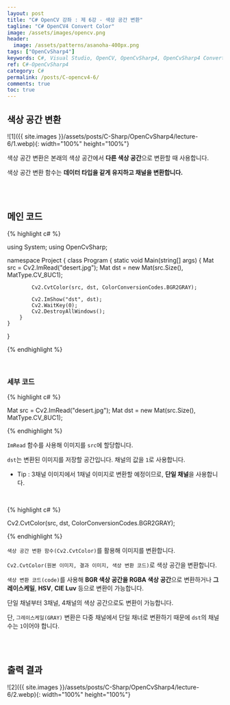 ```yaml
---
layout: post
title: "C# OpenCV 강좌 : 제 6강 - 색상 공간 변환"
tagline: "C# OpenCV4 Convert Color"
image: /assets/images/opencv.png
header:
  image: /assets/patterns/asanoha-400px.png
tags: ["OpenCvSharp4"]
keywords: C#, Visual Studio, OpenCV, OpenCvSharp4, OpenCvSharp4 Convert Color, OpenCvSharp4 CvtColor
ref: C#-OpenCvSharp4
category: C#
permalink: /posts/C-opencv4-6/
comments: true
toc: true
---
```


## 색상 공간 변환

![1]({{ site.images }}/assets/posts/C-Sharp/OpenCvSharp4/lecture-6/1.webp){: width="100%" height="100%"}

색상 공간 변환은 본래의 색상 공간에서 **다른 색상 공간**으로 변환할 때 사용합니다. 

색상 공간 변환 함수는 **데이터 타입을 같게 유지하고 채널을 변환합니다.**

<br>
<br>

## 메인 코드

{% highlight c# %}

using System;
using OpenCvSharp;

namespace Project
{
    class Program
    {
        static void Main(string[] args)
        {
            Mat src = Cv2.ImRead("desert.jpg");
            Mat dst = new Mat(src.Size(), MatType.CV_8UC1);

            Cv2.CvtColor(src, dst, ColorConversionCodes.BGR2GRAY);

            Cv2.ImShow("dst", dst);
            Cv2.WaitKey(0);
            Cv2.DestroyAllWindows();
        }
    }
}

{% endhighlight %}

<br>

### 세부 코드

{% highlight c# %}

Mat src = Cv2.ImRead("desert.jpg");
Mat dst = new Mat(src.Size(), MatType.CV_8UC1);

{% endhighlight %}

`ImRead` 함수를 사용해 이미지를 `src`에 할당합니다.

`dst`는 변환된 이미지를 저장할 공간입니다. 채널의 값을 `1`로 사용합니다.

- Tip : 3채널 이미지에서 1채널 이미지로 변환할 예정이므로, **단일 채널**을 사용합니다.

<br>

{% highlight c# %}

Cv2.CvtColor(src, dst, ColorConversionCodes.BGR2GRAY);

{% endhighlight %}

`색상 공간 변환 함수(Cv2.CvtColor)`를 활용해 이미지를 변환합니다.

`Cv2.CvtColor(원본 이미지, 결과 이미지, 색상 변환 코드)`로 색상 공간을 변환합니다.

`색상 변환 코드(code)`를 사용해 **BGR 색상 공간을 RGBA 색상 공간**으로 변환하거나 **그레이스케일**, **HSV**, **CIE Luv** 등으로 변환이 가능합니다.

단일 채널부터 3채널, 4채널의 색상 공간으로도 변환이 가능합니다.

단, `그레이스케일(GRAY)` 변환은 다중 채널에서 단일 채너로 변환하기 때문에 `dst`의 채널 수는 `1`이어야 합니다.

<br>
<br>

## 출력 결과

![2]({{ site.images }}/assets/posts/C-Sharp/OpenCvSharp4/lecture-6/2.webp){: width="100%" height="100%"}
